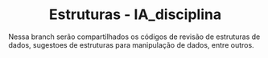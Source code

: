 <h1 align="center">Estruturas - IA_disciplina</h1>  
Nessa branch serão compartilhados os códigos de revisão de estruturas de dados, sugestoes de estruturas para manipulação de dados, entre outros.
